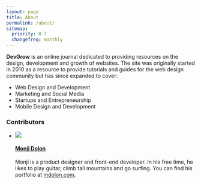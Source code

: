 ```yaml
---
layout: page
title: About
permalink: /about/
sitemap:
  priority: 0.7
  changefreq: monthly
---
```


**DevGrow** is an online journal dedicated to providing resources on the design, development and growth of websites. The site was originally started in 2010 as a resource to provide tutorials and guides for the web design community but has since expanded to cover:

* Web Design and Development
* Marketing and Social Media
* Startups and Entrepreneurship
* Mobile Design and Development

### Contributors

<ul class="contributors">
  <li>
    <img src="/assets/images/authors/mdolon.jpg" />
    <h4><a href="http://mdolon.com/">Monji Dolon</a></h4>
    <p>
      Monji is a product designer and front-end developer.  In his free time, he likes to play guitar, climb tall mountains and go surfing.  You can find his portfolio at <a href="http://mdolon.com/">mdolon.com</a>.
    </p>
  </li>
</ul>